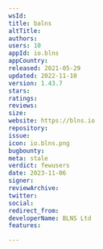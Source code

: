 ```yaml
---
wsId: 
title: balns
altTitle: 
authors: 
users: 10
appId: io.blns
appCountry: 
released: 2021-05-29
updated: 2022-11-10
version: 1.43.7
stars: 
ratings: 
reviews: 
size: 
website: https://blns.io
repository: 
issue: 
icon: io.blns.png
bugbounty: 
meta: stale
verdict: fewusers
date: 2023-11-06
signer: 
reviewArchive: 
twitter: 
social: 
redirect_from: 
developerName: BLNS Ltd
features: 

---
```


